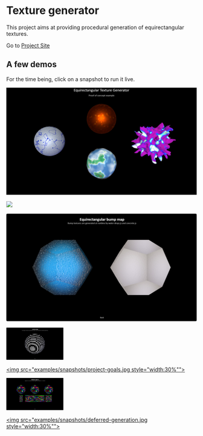 # Texture generator

This project aims at providing procedural generation of
equirectangular textures.

Go to [Project Site](https://boytchev.github.io/texture-generator/)

## A few demos

For the time being, click on a snapshot to run it live.

[<img src="examples/snapshots/proof-of-concept.jpg">](https://boytchev.github.io/texture-generator/examples/proof-of-concept.html) 

[<img src="snapshots/ao-map.jpg">](https://boytchev.github.io/texture-generator/examples/ao-map.html)

[<img src="examples/snapshots/bump-map.jpg">](https://boytchev.github.io/texture-generator/examples/bump-map.html)

[<img src="examples/snapshots/custom-map.jpg" style="width:30%">](https://boytchev.github.io/texture-generator/examples/custom-map.html)


[<img src="examples/snapshots/project-goals.jpg style="width:30%"">](https://boytchev.github.io/texture-generator/examples/project-goals.html)

[<img src="examples/snapshots/texture-aspects.jpg" style="width:30%">](https://boytchev.github.io/texture-generator/examples/texture-aspects.html)

[<img src="examples/snapshots/deferred-generation.jpg style="width:30%"">](https://boytchev.github.io/texture-generator/examples/deferred-generation.html)
